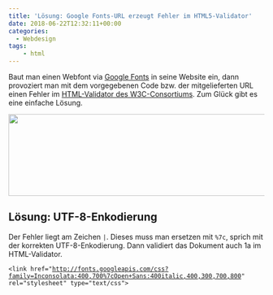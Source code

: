 ```yaml
---
title: 'Lösung: Google Fonts-URL erzeugt Fehler im HTML5-Validator'
date: 2018-06-22T12:32:11+00:00
categories:
  - Webdesign
tags:
    - html
---
```

Baut man einen Webfont via <a href="http://www.google.com/fonts/">Google Fonts</a> in seine Website ein, dann provoziert man mit dem vorgegebenen Code bzw. der mitgelieferten URL einen Fehler im <a href="http://validator.w3.org/">HTML-Validator des W3C-Consortiums</a>. Zum Glück gibt es eine einfache Lösung.<!-- readmore -->

<img class="alignnone size-full wp-image-77" src="https://phlow.de/blog/wp-content/uploads/validator.png" alt="" width="722" height="161" />
<h2 id="lösung-utf-8-enkodierung">Lösung: UTF-8-Enkodierung</h2>
Der Fehler liegt am Zeichen <code class="highlighter-rouge">|</code>. Dieses muss man ersetzen mit <code class="highlighter-rouge">%7c</code>, sprich mit der korrekten UTF-8-Enkodierung. Dann validiert das Dokument auch 1a im HTML-Validator.

<code class="highlighter-rouge">&lt;link href="http://fonts.googleapis.com/css?family=Inconsolata:400,700%7cOpen+Sans:400italic,400,300,700,800" rel="stylesheet" type="text/css"&gt;</code>